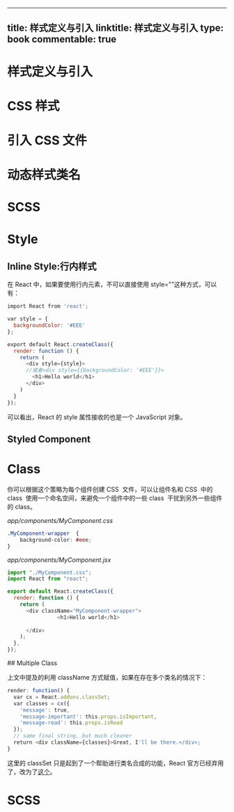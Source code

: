 
---
title: 样式定义与引入
linktitle: 样式定义与引入
type: book
commentable: true
---

# 样式定义与引入

# CSS 样式

# 引入 CSS 文件

# 动态样式类名

# SCSS

# Style

## Inline Style:行内样式

在 React 中，如果要使用行内元素，不可以直接使用 style="”这种方式，可以有：

```js
import React from 'react';

var style = {
  backgroundColor: '#EEE'
};

export default React.createClass({
  render: function () {
    return (
      <div style={style}>
      //或者<div style={{backgroundColor: '#EEE'}}>
        <h1>Hello world</h1>
      </div>
    )
  }
});
```

可以看出，React 的 style 属性接收的也是一个 JavaScript 对象。

## Styled Component

# Class

你可以根据这个策略为每个组件创建 CSS  文件，可以让组件名和 CSS  中的 class  使用一个命名空间，来避免一个组件中的一些 class  干扰到另外一些组件的 class。

_app/components/MyComponent.css_

```css
.MyComponent-wrapper  {
    background-color: #eee;
}
```

_app/components/MyComponent.jsx_

```js
import "./MyComponent.css";
import React from "react";

export default React.createClass({
  render: function () {
    return (
      <div className="MyComponent-wrapper">
                <h1>Hello world</h1>
              
      </div>
    );
  },
});
```

## Multiple Class

上文中提及的利用 className 方式赋值，如果在存在多个类名的情况下：

```js
render: function() {
  var cx = React.addons.classSet;
  var classes = cx({
    'message': true,
    'message-important': this.props.isImportant,
    'message-read': this.props.isRead
  });
  // same final string, but much cleaner
  return <div className={classes}>Great, I'll be there.</div>;
}
```

这里的 classSet 只是起到了一个帮助进行类名合成的功能，React 官方已经弃用了，改为了[这个](https://github.com/JedWatson/classnames)。

# SCSS

    